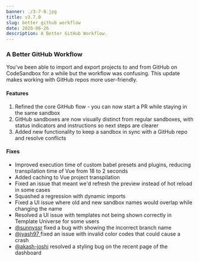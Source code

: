 ```yaml
---
banner: ./3-7-0.jpg
title: v3.7.0
slug: better github workflow
date: 2020-06-26
description: A Better GitHub Workflow.
---
```


### A Better GitHub Workflow

You've been able to import and export projects to and from GitHub on CodeSandbox
for a while but the workflow was confusing. This update makes working with
GitHub repos more user-friendly.

#### Features

1. Refined the core GitHub flow - you can now start a PR while staying in the
   same sandbox
2. GitHub sandboxes are now visually distinct from regular sandboxes, with
   status indicators and instructions so next steps are clearer
3. Added new functionality to keep a sandbox in sync with a GitHub repo and
   resolve conflicts

#### Fixes

- Improved execution time of custom babel presets and plugins, reducing
  transpilation time of Vue from 18 to 2 seconds
- Added caching to Vue project transpilation
- Fixed an issue that meant we'd refresh the preview instead of hot reload in
  some cases
- Squashed a regression with dynamic imports
- Fixed a UI issue where old and new sandbox names would overlap while changing
  the name
- Resolved a UI issue with templates not being shown correctly in Template
  Universe for some users
- [@sunnyssr](https://github.com/codesandbox/codesandbox-client/pull/4440) fixed
  a bug with showing the incorrect branch name
- [@jyash97 ](https://github.com/codesandbox/codesandbox-client/pull/4462) fixed
  an issue with invalid color codes that could cause a crash
- [@akash-joshi](https://github.com/codesandbox/codesandbox-client/pull/4278)
  resolved a styling bug on the recent page of the dashboard